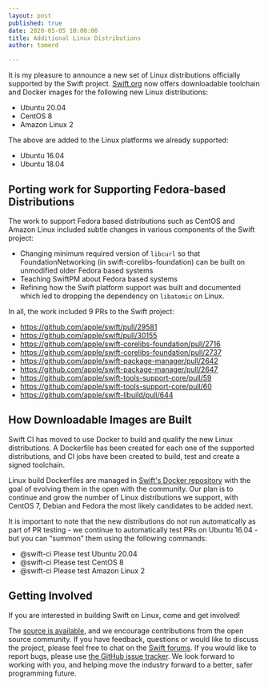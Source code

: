 ```yaml
---
layout: post
published: true
date: 2020-05-05 10:00:00
title: Additional Linux Distributions
author: tomerd

---
```


It is my pleasure to announce a new set of Linux distributions officially supported by the Swift project. [Swift.org](https://swift.org/download/) now offers downloadable toolchain and Docker images for the following new Linux distributions:

* Ubuntu 20.04
* CentOS 8
* Amazon Linux 2

The above are added to the Linux platforms we already supported:

* Ubuntu 16.04
* Ubuntu 18.04


## Porting work for Supporting Fedora-based Distributions

The work to support Fedora based distributions such as CentOS and Amazon Linux included subtle changes in various components of the Swift project:

* Changing minimum required version of `libcurl` so that FoundationNetworking (in swift-corelibs-foundation) can be built on unmodified older Fedora based systems
* Teaching SwiftPM about Fedora based systems
* Refining how the Swift platform support was built and documented which led to dropping the dependency on `libatomic` on Linux.

In all, the work included 9 PRs to the Swift project:

* <https://github.com/apple/swift/pull/29581>
* <https://github.com/apple/swift/pull/30155>
* <https://github.com/apple/swift-corelibs-foundation/pull/2716>
* <https://github.com/apple/swift-corelibs-foundation/pull/2737>
* <https://github.com/apple/swift-package-manager/pull/2642>
* <https://github.com/apple/swift-package-manager/pull/2647>
* <https://github.com/apple/swift-tools-support-core/pull/59>
* <https://github.com/apple/swift-tools-support-core/pull/60>
* <https://github.com/apple/swift-llbuild/pull/644>


## How Downloadable Images are Built

Swift CI has moved to use Docker to build and qualify the new Linux distributions. A Dockerfile has been created for each one of the supported distributions, and CI jobs have been created to build, test and create a signed toolchain.

Linux build Dockerfiles are managed in  [Swift's Docker repository](https://github.com/apple/swift-docker) with the goal of evolving them in the open with the community. Our plan is to continue and grow the number of Linux distributions we support, with CentOS 7, Debian and Fedora the most likely candidates to be added next.

It is important to note that the new distributions do not run automatically as part of PR testing - we continue to automatically test PRs on Ubuntu 16.04 - but you can “summon” them using the following commands:

* @swift-ci Please test Ubuntu 20.04
* @swift-ci Please test CentOS 8
* @swift-ci Please test Amazon Linux 2


## Getting Involved

If you are interested in building Swift on Linux, come and get involved!

The [source is available](https://github.com/apple/swift-docker), and we encourage contributions from the open source community. If you have feedback, questions or would like to discuss the project, please feel free to chat on the [Swift forums](https://forums.swift.org/c/server). If you would like to report bugs, please use [the GitHub issue tracker](https://github.com/apple/swift-docker/issues). We look forward to working with you, and helping move the industry forward to a better, safer programming future.
